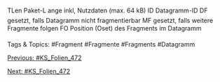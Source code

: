 TLen Paket-L ange inkl, Nutzdaten (max. 64 kB)
ID Datagramm-ID
DF gesetzt, falls Datagramm nicht fragmentierbar
MF gesetzt, falls weitere Fragmente folgen
FO Position (Oset) des Fragments im Datagramm

   Tags & Topics:
   #Fragment
   #Fragmente
   #Fragments
   #Datagramm

[Previous: #KS_Folien_472](KS_Folien_472.md)

[Next: #KS_Folien_472](KS_Folien_472.md)